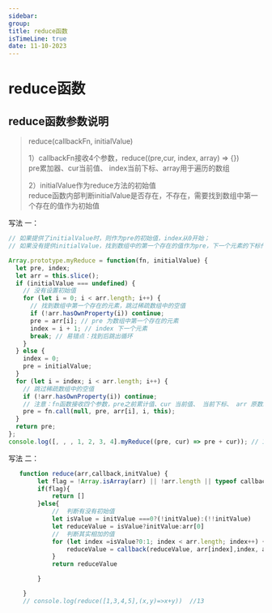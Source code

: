```yaml
---
sidebar:
group:
title: reduce函数
isTimeLine: true
date: 11-10-2023
---
```

# reduce函数

## reduce函数参数说明

> reduce(callbackFn, initialValue)
> 
> 1）callbackFn接收4个参数，reduce((pre,cur, index, array) => {})  
> pre累加器、cur当前值、 index当前下标、array用于遍历的数组
> 
>2）initialValue作为reduce方法的初始值  
reduce函数内部判断initialValue是否存在，不存在，需要找到数组中第一个存在的值作为初始值

写法 一：

```js
// 如果提供了initialValue时，则作为pre的初始值，index从0开始； 
// 如果没有提供initialValue，找到数组中的第一个存在的值作为pre，下一个元素的下标作为index

Array.prototype.myReduce = function(fn, initialValue) {
  let pre, index;
  let arr = this.slice();
  if (initialValue === undefined) {
    // 没有设置初始值
    for (let i = 0; i < arr.length; i++) {
      // 找到数组中第一个存在的元素，跳过稀疏数组中的空值
      if (!arr.hasOwnProperty(i)) continue;
      pre = arr[i]; // pre 为数组中第一个存在的元素
      index = i + 1; // index 下一个元素
      break; // 易错点：找到后跳出循环
    }
  } else {
    index = 0;
    pre = initialValue;
  }
  for (let i = index; i < arr.length; i++) {
    // 跳过稀疏数组中的空值
    if (!arr.hasOwnProperty(i)) continue;
    // 注意：fn函数接收四个参数，pre之前累计值、cur 当前值、 当前下标、 arr 原数组
    pre = fn.call(null, pre, arr[i], i, this);
  }
  return pre;
};
console.log([, , , 1, 2, 3, 4].myReduce((pre, cur) => pre + cur)); // 10

```

写法 二：
```js
   function reduce(arr,callback,initValue) {
        let flag = !Array.isArray(arr) || !arr.length || typeof callback !=='function'
        if(flag){
            return []
        }else{
            //  判断有没有初始值
            let isValue = initValue ===0?(!initValue):(!!initValue)
            let reduceValue = isValue?initValue:arr[0]
            //  判断其实相加的值
            for (let index =isValue?0:1; index < arr.length; index++) {
                reduceValue = callback(reduceValue, arr[index],index, arr)
            }
            return reduceValue

        }

    }
    // console.log(reduce([1,3,4,5],(x,y)=>x+y))  //13
```




















